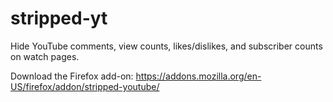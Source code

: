 # stripped-yt
Hide YouTube comments, view counts, likes/dislikes, and subscriber counts on watch pages.

Download the Firefox add-on: https://addons.mozilla.org/en-US/firefox/addon/stripped-youtube/
